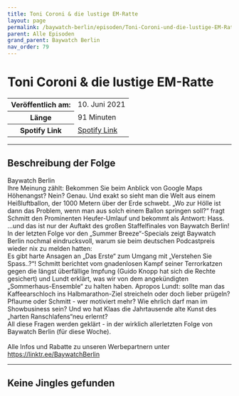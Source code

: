 ```yaml
---
title: Toni Coroni & die lustige EM-Ratte
layout: page
permalink: /baywatch-berlin/episoden/Toni-Coroni-und-die-lustige-EM-Ratte
parent: Alle Episoden
grand_parent: Baywatch Berlin
nav_order: 79
---
```


# Toni Coroni & die lustige EM-Ratte
<table class="resp-table dcf-table dcf-table-responsive dcf-table-bordered dcf-table-striped dcf-w-100%">
                    <tbody>
                        <tr>
                            <th scope="row">Veröffentlich am:</th>
                            <td data-label="Veröffentlich am:">10. Juni 2021</td>
                        </tr>
                        <tr>
                            <th scope="row">Länge </th>
                            <td data-label="Länge ">91 Minuten</td>
                        </tr><tr>
                                <th scope="row">Spotify Link</th>
                                <td data-label="Spotify Link"><a href="https://open.spotify.com/episode/42y6MQ1aYpVhXCkHWN9qYP">Spotify Link</a></td>
                            </tr></tbody>
                </table>

***

## Beschreibung der Folge

<div>
Baywatch Berlin <br> Ihre Meinung zählt: Bekommen Sie beim Anblick von Google Maps Höhenangst? Nein? Genau. Und exakt so sieht man die Welt aus einem Heißluftballon, der 1000 Metern über der Erde schwebt. „Wo zur Hölle ist dann das Problem, wenn man aus solch einem Ballon springen soll?“ fragt Schmitt den Prominenten Heufer-Umlauf und bekommt als Antwort: Hass.  <br> ...und das ist nur der Auftakt des großen Staffelfinales von Baywatch Berlin! In der letzten Folge vor den „Summer Breeze“-Specials zeigt Baywatch Berlin nochmal eindrucksvoll, warum sie beim deutschen Podcastpreis wieder nix zu melden hatten:  <br> Es gibt harte Ansagen an „Das Erste“ zum Umgang mit „Verstehen Sie Spass..?“! Schmitt berichtet vom gnadenlosen Kampf seiner Terrorkatzen gegen die längst überfällige Impfung (Guido Knopp hat sich die Rechte gesichert) und Lundt erklärt, was wir von dem angekündigten „Sommerhaus-Ensemble“ zu halten haben. Apropos Lundt: sollte man das Kaffeearschloch ins Halbmarathon-Ziel streicheln oder doch lieber prügeln? Pflaume oder Schmitt - wer motiviert mehr? Wie ehrlich darf man im Showbusiness sein? Und wo hat Klaas die Jahrtausende alte Kunst des „harten Ranschlafens“neu erlernt? <br> All diese Fragen werden geklärt - in der wirklich allerletzten Folge von Baywatch Berlin (für diese Woche). <br>  <br> Alle Infos und Rabatte zu unseren Werbepartnern unter <a href="https://linktr.ee/BaywatchBerlin">https://linktr.ee/BaywatchBerlin</a>  
</div>

***

## Keine Jingles gefunden